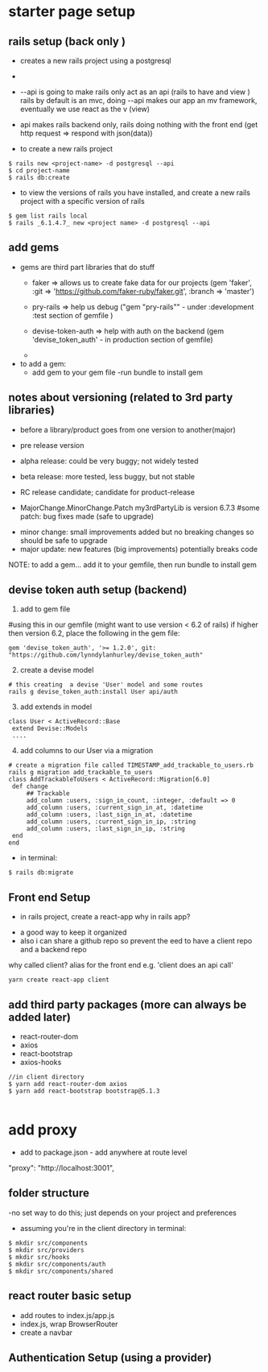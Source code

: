 # starter page setup 

## rails setup (back only )
* creates a new rails project using a postgresql
*
* --api is going to make rails only act as an api (rails to have and view ) rails by default is an mvc, doing --api makes our app an mv framework, eventually we use react as the v (view)

* api makes rails backend only, rails doing nothing with the front end (get http request => respond with json(data))

* to create a new rails project 

```
$ rails new <project-name> -d postgresql --api 
$ cd project-name
$ rails db:create 

```

* to view the versions of rails you have installed, and create a new rails project with a specific version of rails 
```
$ gem list rails local
$ rails _6.1.4.7_ new <project name> -d postgresql --api

```


## add gems 
* gems are third part libraries that do stuff
  - faker => allows us to create fake data for our projects
    (gem 'faker', :git => 'https://github.com/faker-ruby/faker.git', :branch => 'master')

  - pry-rails => help us debug 
   ("gem "pry-rails"" - under :development :test section of gemfile )
  - devise-token-auth => help with auth on the backend 
    (gem 'devise_token_auth' - in production section of gemfile)
  - 
* to add a gem: 
  - add gem to your gem file 
  -run bundle to install gem 

## notes about versioning (related to 3rd party libraries)

* before a library/product goes from one version to another(major)
* pre release version
* alpha release: could be very buggy; not widely tested
* beta release: more tested, less buggy, but not stable 
* RC release candidate; candidate for product-release 

* MajorChange.MinorChange.Patch
my3rdPartyLib is version 6.7.3
#some patch: bug fixes made (safe to upgrade)
 - minor change: small improvements  added but no breaking changes so should be safe to upgrade 
 - major update: new features (big improvements) potentially breaks code 

NOTE: to add a gem... add it to your gemfile, then run bundle to install gem

## devise token auth setup (backend)
 1. add to gem file
 
 #using this in our gemfile (might want to use version < 6.2 of rails)  if higher then version 6.2, place the following in the gem file:  
 
 ```
 gem 'devise_token_auth', '>= 1.2.0', git: "https://github.com/lynndylanhurley/devise_token_auth"

 ```
 2. create a devise model 
 ```
 # this creating  a devise 'User' model and some routes
 rails g devise_token_auth:install User api/auth

 ```
 3. add extends in model 
 ```
class User < ActiveRecord::Base
  extend Devise::Models
  ....

 ```
 4. add columns to our User via a migration
 ```
# create a migration file called TIMESTAMP_add_trackable_to_users.rb
rails g migration add_trackable_to_users
class AddTrackableToUsers < ActiveRecord::Migration[6.0]
  def change
      ## Trackable
      add_column :users, :sign_in_count, :integer, :default => 0
      add_column :users, :current_sign_in_at, :datetime
      add_column :users, :last_sign_in_at, :datetime
      add_column :users, :current_sign_in_ip, :string
      add_column :users, :last_sign_in_ip, :string
  end
end
 ```
 * in terminal: 
```
$ rails db:migrate
```
## Front end Setup

* in rails project, create a react-app
why in rails app? 
- a good way to keep it organized
- also i can share a github repo so prevent the eed to have a client repo and a backend repo

why called client? alias for the front end e.g. 'client does an api call' 

```
yarn create react-app client 

```
## add third party packages (more can always be added later)
- react-router-dom
- axios
- react-bootstrap
- axios-hooks 
```
//in client directory 
$ yarn add react-router-dom axios 
$ yarn add react-bootstrap bootstrap@5.1.3 
 
```
# add proxy
* add to package.json - add anywhere at route level 

"proxy": "http://localhost:3001",


## folder structure 
-no set way to do this; just depends on your project and preferences 
- assuming you're in the client directory
in terminal: 
```
$ mkdir src/components
$ mkdir src/providers
$ mkdir src/hooks
$ mkdir src/components/auth
$ mkdir src/components/shared 
```

## react router basic setup 

* add routes to index.js/app.js 
* index.js, wrap BrowserRouter
* create a navbar 

## Authentication Setup (using a provider)
